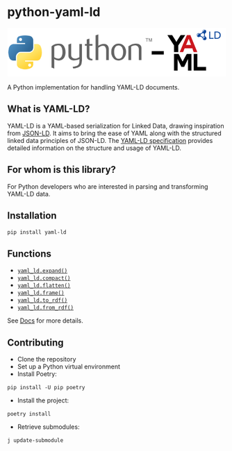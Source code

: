 # python-yaml-ld

<!--
![Build Status](https://github.com/iolanta-tech/python-yaml-ld/actions/workflows/main.yml/badge.svg)
![License](https://img.shields.io/github/license/iolanta-tech/python-yaml-ld.svg)
![Version](https://img.shields.io/pypi/v/yaml-ld.svg)
![Downloads](https://img.shields.io/pypi/dm/yaml-ld.svg)
-->

![](docs/logos/python-yaml-ld.png)

A Python implementation for handling YAML-LD documents.

## What is YAML-LD?

YAML-LD is a YAML-based serialization for Linked Data, drawing inspiration from [JSON-LD](https://json-ld.org/). It aims to bring the ease of YAML along with the structured linked data principles of JSON-LD. The [YAML-LD specification](https://json-ld.github.io/yaml-ld/spec/) provides detailed information on the structure and usage of YAML-LD.

## For whom is this library?

For Python developers who are interested in parsing and transforming YAML-LD data.

## Installation

```shell
pip install yaml-ld
```

## Functions

* [`yaml_ld.expand()`](https://python-yaml-ld.iolanta.tech/expand/)
* [`yaml_ld.compact()`](https://python-yaml-ld.iolanta.tech/compact/)
* [`yaml_ld.flatten()`](https://python-yaml-ld.iolanta.tech/flatten/)
* [`yaml_ld.frame()`](https://python-yaml-ld.iolanta.tech/frame/)
* [`yaml_ld.to_rdf()`](https://python-yaml-ld.iolanta.tech/to-rdf/)
* [`yaml_ld.from_rdf()`](https://python-yaml-ld.iolanta.tech/from-rdf/)

See [Docs](https://python-yaml-ld.iolanta.tech) for more details.

## Contributing

* Clone the repository
* Set up a Python virtual environment
* Install Poetry:

```shell
pip install -U pip poetry
```

* Install the project:

```shell
poetry install
```

* Retrieve submodules:

```shell
j update-submodule
```
